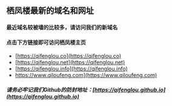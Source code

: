 ## 栖凤楼最新的域名和网址



#### 最近域名较被墙的比较多，请访问我们的新域名
#### 点击下方链接即可访问栖凤楼主页


* [https://qifenglou.co](https://qifenglou.co)
* [https://qifenglou.net](https://qifenglou.net)
* [https://qifenglou.info](https://qifenglou.info)
* https://www.qiloufeng.com](https://www.qiloufeng.com)


##### 请务必牢记我们Github的防封地址：[https://qifenglou.github.io](https://qifenglou.github.io)
